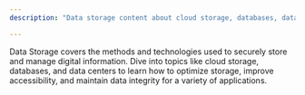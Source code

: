 ```yaml
---
description: "Data storage content about cloud storage, databases, data centers, optimizing storage, enhancing accessibility, and maintaining data integrity."

---
```

Data Storage covers the methods and technologies used to securely store and manage digital information. Dive into topics like cloud storage, databases, and data centers to learn how to optimize storage, improve accessibility, and maintain data integrity for a variety of applications.

